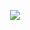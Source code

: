 <p align="center">
<img src="https://github.com/shhridoy/Data-Structures-in-CPP/blob/master/Array%20List/Pic/img009.gif"?raw="true">
</p>
